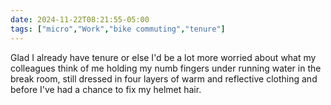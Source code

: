 ```yaml
---
date: 2024-11-22T08:21:55-05:00
tags: ["micro","Work","bike commuting","tenure"]
---
```

Glad I already have tenure or else I'd be a lot more worried about what my colleagues think of me holding my numb fingers under running water in the break room, still dressed in four layers of warm and reflective clothing and before I've had a chance to fix my helmet hair.